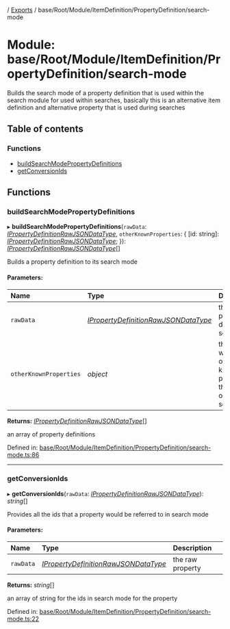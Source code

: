 [](../README.md) / [Exports](../modules.md) / base/Root/Module/ItemDefinition/PropertyDefinition/search-mode

# Module: base/Root/Module/ItemDefinition/PropertyDefinition/search-mode

Builds the search mode of a property definition that is used within
the search module for used within searches, basically this is an alternative
item definition and alternative property that is used during searches

## Table of contents

### Functions

- [buildSearchModePropertyDefinitions](base_root_module_itemdefinition_propertydefinition_search_mode.md#buildsearchmodepropertydefinitions)
- [getConversionIds](base_root_module_itemdefinition_propertydefinition_search_mode.md#getconversionids)

## Functions

### buildSearchModePropertyDefinitions

▸ **buildSearchModePropertyDefinitions**(`rawData`: [*IPropertyDefinitionRawJSONDataType*](../interfaces/base_root_module_itemdefinition_propertydefinition.ipropertydefinitionrawjsondatatype.md), `otherKnownProperties`: { [id: string]: [*IPropertyDefinitionRawJSONDataType*](../interfaces/base_root_module_itemdefinition_propertydefinition.ipropertydefinitionrawjsondatatype.md);  }): [*IPropertyDefinitionRawJSONDataType*](../interfaces/base_root_module_itemdefinition_propertydefinition.ipropertydefinitionrawjsondatatype.md)[]

Builds a property definition to its search mode

#### Parameters:

Name | Type | Description |
:------ | :------ | :------ |
`rawData` | [*IPropertyDefinitionRawJSONDataType*](../interfaces/base_root_module_itemdefinition_propertydefinition.ipropertydefinitionrawjsondatatype.md) | the raw property definition source   |
`otherKnownProperties` | *object* | the object with the other known properties that this one can see   |

**Returns:** [*IPropertyDefinitionRawJSONDataType*](../interfaces/base_root_module_itemdefinition_propertydefinition.ipropertydefinitionrawjsondatatype.md)[]

an array of property definitions

Defined in: [base/Root/Module/ItemDefinition/PropertyDefinition/search-mode.ts:86](https://github.com/onzag/itemize/blob/11a98dec/base/Root/Module/ItemDefinition/PropertyDefinition/search-mode.ts#L86)

___

### getConversionIds

▸ **getConversionIds**(`rawData`: [*IPropertyDefinitionRawJSONDataType*](../interfaces/base_root_module_itemdefinition_propertydefinition.ipropertydefinitionrawjsondatatype.md)): *string*[]

Provides all the ids that a property would be referred to in search mode

#### Parameters:

Name | Type | Description |
:------ | :------ | :------ |
`rawData` | [*IPropertyDefinitionRawJSONDataType*](../interfaces/base_root_module_itemdefinition_propertydefinition.ipropertydefinitionrawjsondatatype.md) | the raw property   |

**Returns:** *string*[]

an array of string for the ids in search mode for the property

Defined in: [base/Root/Module/ItemDefinition/PropertyDefinition/search-mode.ts:22](https://github.com/onzag/itemize/blob/11a98dec/base/Root/Module/ItemDefinition/PropertyDefinition/search-mode.ts#L22)
